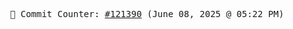 <p align="center">
    <samp>
        📮 Commit Counter: <a href="https://github.com/Javascript-void0/Javascript-void0/commits/main">#121390</a> (June 08, 2025 @ 05:22 PM)
    </samp>
</p>